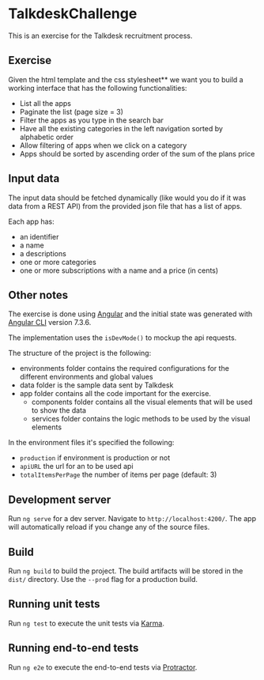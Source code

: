 # TalkdeskChallenge

This is an exercise for the Talkdesk recruitment process. 

## Exercise

Given the html template and the css stylesheet** we want you to build a working interface that has the following functionalities:

- List all the apps
- Paginate the list (page size = 3)
- Filter the apps as you type in the search bar
- Have all the existing categories in the left navigation sorted by alphabetic order
- Allow filtering of apps when we click on a category
- Apps should be sorted by ascending order of the sum of the plans price

## Input data

The input data should be fetched dynamically (like would you do if it was data from a REST API) from the provided json file that has a list of apps. 

Each app has:
- an identifier
- a name
- a descriptions
- one or more categories
- one or more subscriptions with a name and a price (in cents)

## Other notes

The exercise is done using [Angular](https://angular.io/) and the initial state was generated with [Angular CLI](https://github.com/angular/angular-cli) version 7.3.6.

The implementation uses the `isDevMode()` to mockup the api requests.

The structure of the project is the following:
- environments folder contains the required configurations for the different environments and global values
- data folder is the sample data sent by Talkdesk
- app folder contains all the code important for the exercise.
  - components folder contains all the visual elements that will be used to show the data
  - services folder contains the logic methods to be used by the visual elements

In the environment files it's specified the following:
- `production` if environment is production or not
- `apiURL` the url for an to be used api 
- `totalItemsPerPage` the number of items per page (default: 3)

## Development server

Run `ng serve` for a dev server. Navigate to `http://localhost:4200/`. The app will automatically reload if you change any of the source files.

## Build

Run `ng build` to build the project. The build artifacts will be stored in the `dist/` directory. Use the `--prod` flag for a production build.

## Running unit tests

Run `ng test` to execute the unit tests via [Karma](https://karma-runner.github.io).

## Running end-to-end tests

Run `ng e2e` to execute the end-to-end tests via [Protractor](http://www.protractortest.org/).

